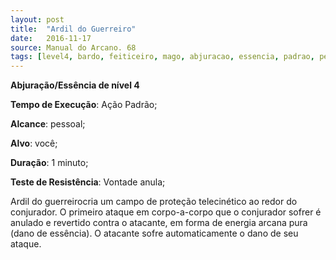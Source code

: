 ```yaml
---
layout: post
title:  "Ardil do Guerreiro"
date:   2016-11-17
source: Manual do Arcano. 68
tags: [level4, bardo, feiticeiro, mago, abjuracao, essencia, padrao, pessoal, voce, minuto, vontade, anula]
---
```


**Abjuração/Essência de nível 4**

**Tempo de Execução**: Ação Padrão;

**Alcance**: pessoal;

**Alvo**: você;

**Duração**: 1 minuto;

**Teste de Resistência**: Vontade anula;

Ardil do guerreirocria um campo de 
proteção telecinético ao redor do conjurador. O primeiro ataque em corpo-a-corpo que o conjurador sofrer é anulado 
e revertido contra o atacante, em forma 
de energia arcana pura (dano de essência). O atacante sofre automaticamente 
o dano de seu ataque.